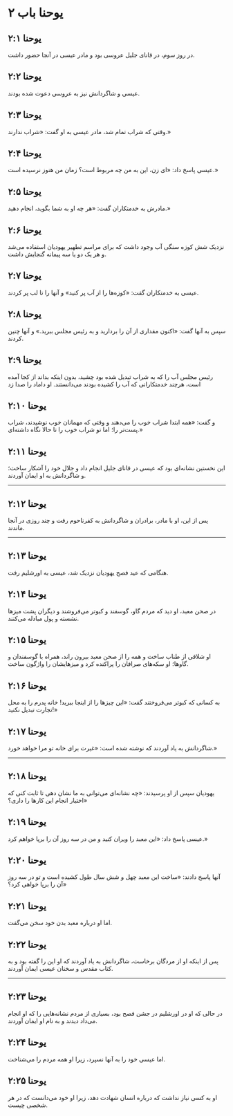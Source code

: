# یوحنا باب ۲

## یوحنا ۲:۱

در روز سوم، در قانای جلیل عروسی بود و مادر عیسی در آنجا حضور داشت.

## یوحنا ۲:۲

عیسی و شاگردانش نیز به عروسی دعوت شده بودند.

## یوحنا ۲:۳

وقتی که شراب تمام شد، مادر عیسی به او گفت: «شراب ندارند.»

## یوحنا ۲:۴

عیسی پاسخ داد: «ای زن، این به من چه مربوط است؟ زمان من هنوز نرسیده است.»

## یوحنا ۲:۵

مادرش به خدمتکاران گفت: «هر چه او به شما بگوید، انجام دهید.»

## یوحنا ۲:۶

نزدیک شش کوزه سنگی آب وجود داشت که برای مراسم تطهیر یهودیان استفاده می‌شد و هر یک دو یا سه پیمانه گنجایش داشت.

## یوحنا ۲:۷

عیسی به خدمتکاران گفت: «کوزه‌ها را از آب پر کنید» و آنها را تا لب پر کردند.

## یوحنا ۲:۸

سپس به آنها گفت: «اکنون مقداری از آن را بردارید و به رئیس مجلس ببرید.» و آنها چنین کردند.

## یوحنا ۲:۹

رئیس مجلس آب را که به شراب تبدیل شده بود چشید، بدون اینکه بداند از کجا آمده است، هرچند خدمتکارانی که آب را کشیده بودند می‌دانستند. او داماد را صدا زد

## یوحنا ۲:۱۰

و گفت: «همه ابتدا شراب خوب را می‌دهند و وقتی که مهمانان خوب نوشیدند، شراب پست‌تر را؛ اما تو شراب خوب را تا حالا نگاه داشته‌ای.»

## یوحنا ۲:۱۱

این نخستین نشانه‌ای بود که عیسی در قانای جلیل انجام داد و جلال خود را آشکار ساخت؛ و شاگردانش به او ایمان آوردند.

---

## یوحنا ۲:۱۲

پس از این، او با مادر، برادران و شاگردانش به کفرناحوم رفت و چند روزی در آنجا ماندند.

---

## یوحنا ۲:۱۳

هنگامی که عید فصح یهودیان نزدیک شد، عیسی به اورشلیم رفت.

## یوحنا ۲:۱۴

در صحن معبد، او دید که مردم گاو، گوسفند و کبوتر می‌فروشند و دیگران پشت میزها نشسته و پول مبادله می‌کنند.

## یوحنا ۲:۱۵

او شلاقی از طناب ساخت و همه را از صحن معبد بیرون راند، همراه با گوسفندان و گاوها؛ او سکه‌های صرافان را پراکنده کرد و میزهایشان را واژگون ساخت.

## یوحنا ۲:۱۶

به کسانی که کبوتر می‌فروختند گفت: «این چیزها را از اینجا ببرید! خانه پدرم را به محل تجارت تبدیل نکنید!»

## یوحنا ۲:۱۷

شاگردانش به یاد آوردند که نوشته شده است: «غیرت برای خانه تو مرا خواهد خورد.»

---

## یوحنا ۲:۱۸

یهودیان سپس از او پرسیدند: «چه نشانه‌ای می‌توانی به ما نشان دهی تا ثابت کنی که اختیار انجام این کارها را داری؟»

## یوحنا ۲:۱۹

عیسی پاسخ داد: «این معبد را ویران کنید و من در سه روز آن را برپا خواهم کرد.»

## یوحنا ۲:۲۰

آنها پاسخ دادند: «ساخت این معبد چهل و شش سال طول کشیده است و تو در سه روز آن را برپا خواهی کرد؟»

## یوحنا ۲:۲۱

اما او درباره معبد بدن خود سخن می‌گفت.

## یوحنا ۲:۲۲

پس از اینکه او از مردگان برخاست، شاگردانش به یاد آوردند که او این را گفته بود و به کتاب مقدس و سخنان عیسی ایمان آوردند.

---

## یوحنا ۲:۲۳

در حالی که او در اورشلیم در جشن فصح بود، بسیاری از مردم نشانه‌هایی را که او انجام می‌داد دیدند و به نام او ایمان آوردند.

## یوحنا ۲:۲۴

اما عیسی خود را به آنها نسپرد، زیرا او همه مردم را می‌شناخت.

## یوحنا ۲:۲۵

او به کسی نیاز نداشت که درباره انسان شهادت دهد، زیرا او خود می‌دانست که در هر شخصی چیست.
